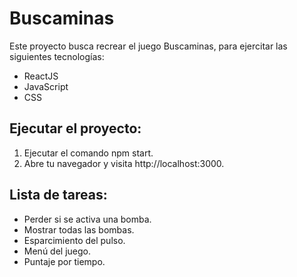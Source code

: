# Buscaminas
Este proyecto busca recrear el juego Buscaminas, para ejercitar las siguientes tecnologías:
- ReactJS
- JavaScript
- CSS

## Ejecutar el proyecto:
1. Ejecutar el comando npm start.
2. Abre tu navegador y visita http://localhost:3000.


## Lista de tareas:
- Perder si se activa una bomba.
- Mostrar todas las bombas.
- Esparcimiento del pulso.
- Menú del juego.
- Puntaje por tiempo.
